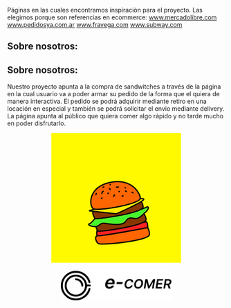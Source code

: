 Páginas en las cuales encontramos inspiración para el proyecto. Las elegimos porque son referencias en ecommerce: www.mercadolibre.com www.pedidosya.com.ar www.fravega.com www.subway.com

<h2>Sobre nosotros:</h2><div>


<h2>Sobre nosotros:</h2><div>
Nuestro proyecto apunta a la compra de sandwitches a través de la página en la cual usuario va a poder armar su pedido de la forma que el quiera de manera interactiva. El pedido se podrá adquirir mediante retiro en una locación en especial y también se podrá solicitar el envio mediante delivery. La página apunta al público que quiera comer algo rápido y no tarde mucho en poder disfrutarlo.

<p align="center">
<img width="300" height="300" src="/src/assets/to_readme/splashhamb.gif">
</p>
<p align="center">
<img width="257" height="72" src="/src/assets/to_readme/logo.png">
</p>


